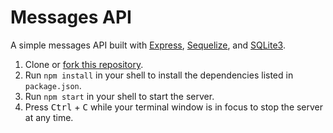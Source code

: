 # Messages API

A simple messages API built with [Express](https://expressjs.com/), [Sequelize](https://sequelize.org/), and [SQLite3](https://www.sqlite.org/index.html).

1. Clone or [fork this repository](https://github.com/MultiverseLearningProducts/messages-api/fork).
2. Run `npm install` in your shell to install the dependencies listed in `package.json`.
3. Run `npm start` in your shell to start the server.
4. Press <kbd>Ctrl</kbd> + <kbd>C</kbd> while your terminal window is in focus to stop the server at any time.
